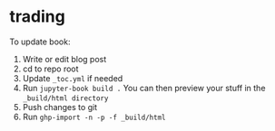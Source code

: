 # trading

To update book:
1. Write or edit blog post
2. cd to repo root
3. Update `_toc.yml` if needed
4. Run `jupyter-book build .`  You can then preview your stuff in the `_build/html directory`
5. Push changes to git
6. Run `ghp-import -n -p -f _build/html`
